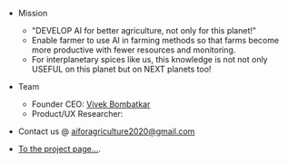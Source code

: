 - Mission   
  - "DEVELOP AI for better agriculture, not only for this planet!"   
  - Enable farmer to use AI in farming methods so that farms become more productive with fewer resources and monitoring. 
  - For interplanetary spices like us, this knowledge is not not only USEFUL on this planet but on NEXT planets too!

- Team   
  - Founder CEO: [Vivek Bombatkar](https://www.linkedin.com/in/vivek-bombatkar/)
  - Product/UX Researcher: <Open Position>

- Contact us @ aiforagriculture2020@gmail.com  

- [To the project page...](./assets/pages/another-page.html).

